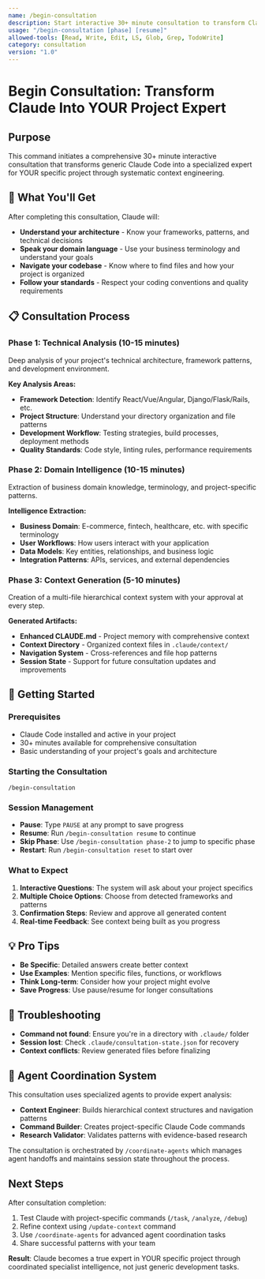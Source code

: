 ```yaml
---
name: /begin-consultation
description: Start interactive 30+ minute consultation to transform Claude into YOUR project expert
usage: "/begin-consultation [phase] [resume]"
allowed-tools: [Read, Write, Edit, LS, Glob, Grep, TodoWrite]
category: consultation
version: "1.0"
---
```


# Begin Consultation: Transform Claude Into YOUR Project Expert

## Purpose
This command initiates a comprehensive 30+ minute interactive consultation that transforms generic Claude Code into a specialized expert for YOUR specific project through systematic context engineering.

## 🎯 What You'll Get
After completing this consultation, Claude will:
- **Understand your architecture** - Know your frameworks, patterns, and technical decisions
- **Speak your domain language** - Use your business terminology and understand your goals  
- **Navigate your codebase** - Know where to find files and how your project is organized
- **Follow your standards** - Respect your coding conventions and quality requirements

## 📋 Consultation Process

### Phase 1: Technical Analysis (10-15 minutes)
Deep analysis of your project's technical architecture, framework patterns, and development environment.

**Key Analysis Areas:**
- **Framework Detection**: Identify React/Vue/Angular, Django/Flask/Rails, etc.
- **Project Structure**: Understand your directory organization and file patterns
- **Development Workflow**: Testing strategies, build processes, deployment methods
- **Quality Standards**: Code style, linting rules, performance requirements

### Phase 2: Domain Intelligence (10-15 minutes)  
Extraction of business domain knowledge, terminology, and project-specific patterns.

**Intelligence Extraction:**
- **Business Domain**: E-commerce, fintech, healthcare, etc. with specific terminology
- **User Workflows**: How users interact with your application
- **Data Models**: Key entities, relationships, and business logic
- **Integration Patterns**: APIs, services, and external dependencies

### Phase 3: Context Generation (5-10 minutes)
Creation of a multi-file hierarchical context system with your approval at every step.

**Generated Artifacts:**
- **Enhanced CLAUDE.md** - Project memory with comprehensive context
- **Context Directory** - Organized context files in `.claude/context/`
- **Navigation System** - Cross-references and file hop patterns
- **Session State** - Support for future consultation updates and improvements

## 🚀 Getting Started

### Prerequisites
- Claude Code installed and active in your project
- 30+ minutes available for comprehensive consultation
- Basic understanding of your project's goals and architecture

### Starting the Consultation
```
/begin-consultation
```

### Session Management
- **Pause**: Type `PAUSE` at any prompt to save progress
- **Resume**: Run `/begin-consultation resume` to continue
- **Skip Phase**: Use `/begin-consultation phase-2` to jump to specific phase
- **Restart**: Run `/begin-consultation reset` to start over

### What to Expect
1. **Interactive Questions**: The system will ask about your project specifics
2. **Multiple Choice Options**: Choose from detected frameworks and patterns  
3. **Confirmation Steps**: Review and approve all generated content
4. **Real-time Feedback**: See context being built as you progress

## 💡 Pro Tips
- **Be Specific**: Detailed answers create better context
- **Use Examples**: Mention specific files, functions, or workflows
- **Think Long-term**: Consider how your project might evolve
- **Save Progress**: Use pause/resume for longer consultations

## 🔧 Troubleshooting
- **Command not found**: Ensure you're in a directory with `.claude/` folder
- **Session lost**: Check `.claude/consultation-state.json` for recovery
- **Context conflicts**: Review generated files before finalizing

## 🤖 Agent Coordination System
This consultation uses specialized agents to provide expert analysis:
- **Context Engineer**: Builds hierarchical context structures and navigation patterns
- **Command Builder**: Creates project-specific Claude Code commands
- **Research Validator**: Validates patterns with evidence-based research

The consultation is orchestrated by `/coordinate-agents` which manages agent handoffs and maintains session state throughout the process.

## Next Steps
After consultation completion:
1. Test Claude with project-specific commands (`/task`, `/analyze`, `/debug`)
2. Refine context using `/update-context` command  
3. Use `/coordinate-agents` for advanced agent coordination tasks
4. Share successful patterns with your team

**Result**: Claude becomes a true expert in YOUR specific project through coordinated specialist intelligence, not just generic development tasks.